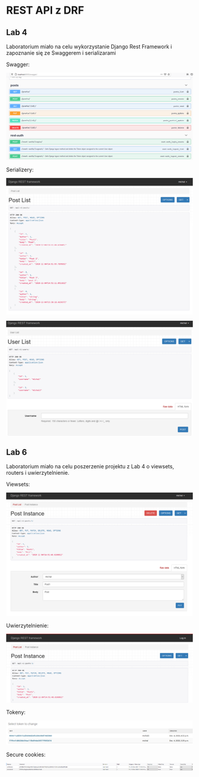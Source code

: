 # REST API z DRF

## Lab 4
Laboratorium miało na celu wykorzystanie Django Rest Framework i zapoznanie się ze Swaggerem i serializarami

Swagger:

![swagger](images/swagger.png)

Serializery:

![serializer](images/serializer.png)

![serializer_users](images/serializer_users.png)

## Lab 6
Laboratorium miało na celu poszerzenie projektu z Lab 4 o viewsets, routers i uwierzytelnienie.

Viewsets:

![views](images/views.png)

Uwierzytelnienie: 

![auth](images/auth.png)

Tokeny:

![tokens](images/tokens.png)

Secure cookies:

![cookie](images/cookie.png)
